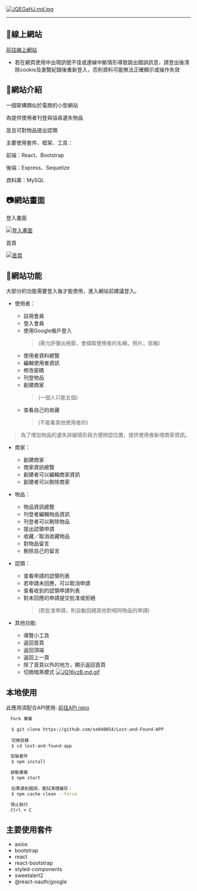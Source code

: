 
[![JQEGaHJ.md.jpg](https://iili.io/JQEGaHJ.md.jpg)](https://freeimage.host/i/JQEGaHJ)
- - -
## 🔗‍線上網站

[前往線上網站](https://se040054.github.io/lost-and-found-app-deploy/home)


* 若在網頁使用中出現訊號不佳或連線中斷情形導致跳出錯誤訊息，請登出後清除cookie及瀏覽紀錄後重新登入，否則資料可能無法正確顯示或操作失效

## 🌟網站介紹

一個架構類似於電商的小型網站 

為提供使用者刊登與協尋遺失物品

並且可對物品提出認領

主要使用套件、框架、工具：

前端：React、Bootstrap 

後端：Express、Sequelize

資料庫：MySQL




## 📷網站畫面

登入畫面

[![登入畫面](https://iili.io/JQ1X0cF.md.jpg)](https://freeimage.host/i/JQ1X0cF)

首頁

[![首頁](https://iili.io/JQ1X18g.md.jpg)](https://freeimage.host/i/JQ1X18g)




## 📌網站功能

大部分的功能需要登入後才能使用，進入網站前建議登入。

- 使用者： 

    - 註冊會員
    - 登入會員
    - 使用Google帳戶登入
        >(需允許彈出視窗，會擷取使用者的名稱，照片，信箱)
    - 使用者資料總覽
    - 編輯使用者資訊
    - 修改密碼
    - 刊登物品
    - 創建商家
        >(一個人只能五個)
    - 查看自己的收藏
        >(不能看其他使用者的)

>為了增加物品的遺失詳細情形與方便辨認位置，提供使用者新增商家資訊。

- 商家：

    - 創建商家
    - 商家資訊總覽
    - 創建者可以編輯商家資訊
    - 創建者可以刪除商家

- 物品：

    - 物品資訊總覽
    - 刊登者編輯物品資訊
    - 刊登者可以刪除物品
    - 提出認領申請
    - 收藏／取消收藏物品
    - 對物品留言
    - 刪除自己的留言

- 認領：
    - 查看申請的認領列表
    - 若申請未回應，可以取消申請
    - 查看收到的認領申請列表
    - 對未回應的申請提交批准或拒絕
        >(若批准申請，則自動回絕其他對相同物品的申請)

- 其他功能:
    - 導覽小工具
    - 返回首頁 
    - 返回頂端
    - 返回上一頁
    - 除了首頁以外的地方，顯示返回首頁
    - 切換暗黑模式 
    [![JQ16yzB.md.gif](https://iili.io/JQ16yzB.gif)](切換)
    

## 本地使用

此應用須配合API使用:
[前往API repo ](https://github.com/se040054/Lost-and-Found-API)


```bash
　Fork 專案

  $ git clone https://github.com/se040054/Lost-and-Found-APP
  
  切換目錄
  $ cd lost-and-found-app 

　安裝套件
  $ npm install 

　啟動專案
  $ npm start

  如果遇到錯誤，嘗試清理緩存：
  $ npm cache clean --force

　停止執行
　Ctrl + C

```


    
## 主要使用套件

- axios
- bootstrap
- react
- react-bootstrap
- styled-components
- sweetalert2
- @react-oauth/google

